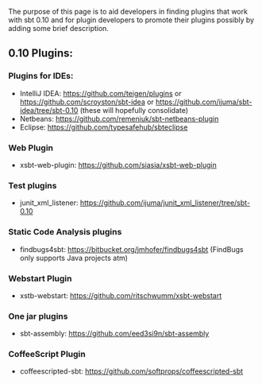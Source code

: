 The purpose of this page is to aid developers in finding plugins that work with sbt 0.10 and for plugin developers to promote their plugins possibly by adding some brief description.

## 0.10 Plugins:

### Plugins for IDEs:
 
* IntelliJ IDEA: https://github.com/teigen/plugins or https://github.com/scroyston/sbt-idea or https://github.com/ijuma/sbt-idea/tree/sbt-0.10 (these will hopefully consolidate)
* Netbeans: https://github.com/remeniuk/sbt-netbeans-plugin
* Eclipse: https://github.com/typesafehub/sbteclipse

### Web Plugin

* xsbt-web-plugin: https://github.com/siasia/xsbt-web-plugin

### Test plugins

* junit_xml_listener: https://github.com/ijuma/junit_xml_listener/tree/sbt-0.10

### Static Code Analysis plugins

* findbugs4sbt: https://bitbucket.org/jmhofer/findbugs4sbt (FindBugs only supports Java projects atm)

### Webstart Plugin

* xstb-webstart: https://github.com/ritschwumm/xsbt-webstart

### One jar plugins

* sbt-assembly: https://github.com/eed3si9n/sbt-assembly

### CoffeeScript Plugin

* coffeescripted-sbt: https://github.com/softprops/coffeescripted-sbt